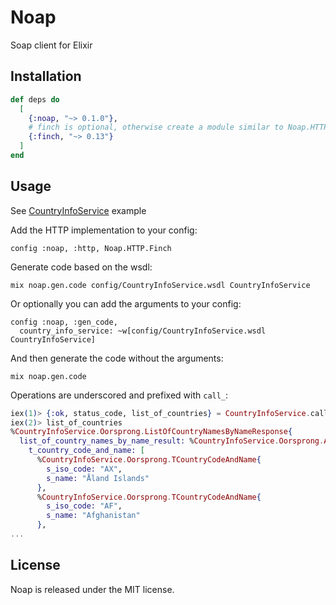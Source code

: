 # Noap

Soap client for Elixir

## Installation



```elixir
def deps do
  [
    {:noap, "~> 0.1.0"},
    # finch is optional, otherwise create a module similar to Noap.HTTP.Finch
    {:finch, "~> 0.13"}
  ]
end
```

## Usage

See [CountryInfoService](example_apps/country_info_service) example

Add the HTTP implementation to your config:
```
config :noap, :http, Noap.HTTP.Finch
```

Generate code based on the wsdl:
```
mix noap.gen.code config/CountryInfoService.wsdl CountryInfoService
```

Or optionally you can add the arguments to your config:
```
config :noap, :gen_code,
  country_info_service: ~w[config/CountryInfoService.wsdl CountryInfoService]
```

And then generate the code without the arguments:
```
mix noap.gen.code
```

Operations are underscored and prefixed with `call_`:
```elixir
iex(1)> {:ok, status_code, list_of_countries} = CountryInfoService.call_list_of_country_names_by_name()
iex(2)> list_of_countries
%CountryInfoService.Oorsprong.ListOfCountryNamesByNameResponse{
  list_of_country_names_by_name_result: %CountryInfoService.Oorsprong.ArrayOftCountryCodeAndName{
    t_country_code_and_name: [
      %CountryInfoService.Oorsprong.TCountryCodeAndName{
        s_iso_code: "AX",
        s_name: "Åland Islands"
      },
      %CountryInfoService.Oorsprong.TCountryCodeAndName{
        s_iso_code: "AF",
        s_name: "Afghanistan"
      },
...
```

## License

Noap is released under the MIT license.
